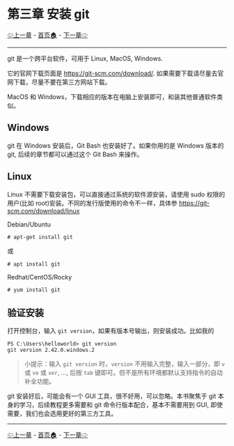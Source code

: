 # 第三章 安装 git

[⇦上一章](02.md) - [首页🏠](index.md) - [下一章⇨](04.md)

---

git 是一个跨平台软件，可用于 Linux, MacOS, Windows.

它的官网下载页面是 <https://git-scm.com/download/>. 如果需要下载请尽量去官网下载，尽量不要在第三方网站下载。

MacOS 和 Windows，下载相应的版本在电脑上安装即可，和装其他普通软件类似。

## Windows

git 在 Windows 安装后，Git Bash 也安装好了。如果你用的是 Windows 版本的 git, 后续的章节都可以通过这个 Git Bash 来操作。

## Linux

Linux 不需要下载安装包，可以直接通过系统的软件源安装，请使用 sudo 权限的用户(比如 root)安装。不同的发行版使用的命令不一样，具体参 <https://git-scm.com/download/linux> 

Debian/Ubuntu

```plaintext
# apt-get install git
```

或

```plaintext
# apt install git
```

Redhat/CentOS/Rocky

```plaintext
# yum install git
```

## 验证安装

打开控制台，输入 `git version`，如果有版本号输出，则安装成功。比如我的

```plaintext
PS C:\Users\helloworld> git version
git version 2.42.0.windows.2
```

> 小提示：输入 `git version` 时，`version` 不用输入完整，输入一部分，即 `v` 或 `ve` 或 `ver`, ..., 后按 `tab` 键即可。但不是所有环境都默认支持指令的自动补全功能。

git 安装好后，可能会有一个 GUI 工具，很不好用，可以忽略。本书聚焦于 git 本身的学习，后续教程更多需要和 git 命令行版本配合，基本不需要用到 GUI, 即使需要，我们也会选用更好的第三方工具。

---

[⇦上一章](02.md) - [首页🏠](index.md) - [下一章⇨](04.md)